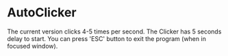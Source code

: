 # AutoClicker

The current version clicks 4-5 times per second.
The Clicker has 5 seconds delay to start.
You can press 'ESC' button to exit the program (when in focused window).
